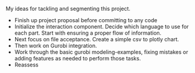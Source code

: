 My ideas for tackling and segmenting this project.
- Finish up project proposal before committing to any code
- Initialize the interaction component. Decide which language to use for each part. Start with ensuring a proper flow of information.
- Next focus on file acceptance. Create a simple csv to plotly chart.
- Then work on Gurobi integration. 
- Work through the basic gurobi modeling-examples, fixing mistakes or adding features as needed to perform those tasks.
- Reassess